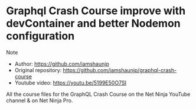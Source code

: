 # Graphql Crash Course improve with devContainer and better Nodemon configuration

> [!NOTE]
> - Author: https://github.com/iamshaunjp
> - Original repository: https://github.com/iamshaunjp/graphql-crash-course
> - Youtube video: https://youtu.be/5199E50O7SI

All the course files for the GraphQL Crash Course on the Net Ninja YouTube channel &amp; on Net Ninja Pro.
